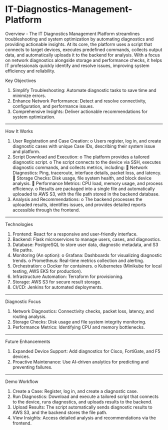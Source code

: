 # IT-Diagnostics-Management-Platform

Overview -
The IT Diagnostics Management Platform streamlines troubleshooting and system optimization by automating diagnostics and providing actionable insights. At its core, the platform uses a script that connects to target devices, executes predefined commands, collects output data, and automatically uploads it to the backend for analysis. With a focus on network diagnostics alongside storage and performance checks, it helps IT professionals quickly identify and resolve issues, improving system efficiency and reliability.

Key Objectives
1.	Simplify Troubleshooting: Automate diagnostic tasks to save time and minimize errors.
2.	Enhance Network Performance: Detect and resolve connectivity, configuration, and performance issues.
3.	Comprehensive Insights: Deliver actionable recommendations for system optimization.
________________________________________
How It Works
1.	User Registration and Case Creation:
o	Users register, log in, and create diagnostic cases with unique Case IDs, describing their system issue and platform.
2.	Script Download and Execution:
o	The platform provides a tailored diagnostic script.
o	The script connects to the device via SSH, executes diagnostic commands, and collects metrics, including: 
	Network Diagnostics: Ping, traceroute, interface details, packet loss, and latency.
	Storage Checks: Disk usage, file system health, and block device analysis.
	Performance Metrics: CPU load, memory usage, and process efficiency.
o	Results are packaged into a single file and automatically uploaded to AWS S3, with the file path stored in the backend database.
3.	Analysis and Recommendations:
o	The backend processes the uploaded results, identifies issues, and provides detailed reports accessible through the frontend.

________________________________________
Technologies
1.	Frontend: React for a responsive and user-friendly interface.
2.	Backend: Flask microservices to manage users, cases, and diagnostics.
3.	Database: PostgreSQL to store user data, diagnostic metadata, and S3 file paths.
4.	Monitoring (An option): 
o	Grafana: Dashboards for visualizing diagnostic trends.
o	Prometheus: Real-time metrics collection and alerting.
5.	Orchestration: 
o	Docker for containers.
o	Kubernetes (Minikube for local testing, AWS EKS for production).
6.	Infrastructure Automation: Terraform for provisioning.
7.	Storage: AWS S3 for secure result storage.
8.	CI/CD: Jenkins for automated deployments.

________________________________________
Diagnostic Focus
1.	Network Diagnostics: Connectivity checks, packet loss, latency, and routing analysis.
2.	Storage Checks: Disk usage and file system integrity monitoring.
3.	Performance Metrics: Identifying CPU and memory bottlenecks.
________________________________________
Future Enhancements
1.	Expanded Device Support: Add diagnostics for Cisco, FortiGate, and F5 devices.
2.	Proactive Maintenance: Use AI-driven analytics for predicting and preventing failures.
________________________________________
Demo Workflow
1.	Create a Case: Register, log in, and create a diagnostic case.
2.	Run Diagnostics: Download and execute a tailored script that connects to the device, runs diagnostics, and uploads results to the backend.
3.	Upload Results: The script automatically sends diagnostic results to AWS S3, and the backend stores the file path.
4.	View Insights: Access detailed analysis and recommendations via the frontend.
